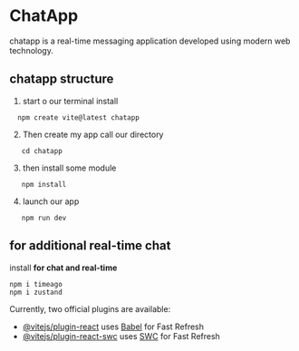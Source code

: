 
# ChatApp

chatapp is a real-time messaging application developed using modern web technology.

## chatapp structure
1. start o our terminal install
 ```
   npm create vite@latest chatapp
```
   
2. Then create my app call our directory
```
   cd chatapp
```
   
3. then install some module
```
   npm install
```
4. launch our app
```
   npm run dev
```
## for additional real-time chat

install **for chat and real-time**
```
npm i timeago
npm i zustand
```

Currently, two official plugins are available:

- [@vitejs/plugin-react](https://github.com/vitejs/vite-plugin-react/blob/main/packages/plugin-react/README.md) uses [Babel](https://babeljs.io/) for Fast Refresh
- [@vitejs/plugin-react-swc](https://github.com/vitejs/vite-plugin-react-swc) uses [SWC](https://swc.rs/) for Fast Refresh
